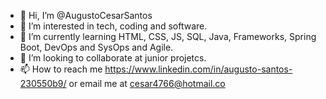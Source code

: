 - 👋 Hi, I’m @AugustoCesarSantos
- 👀 I’m interested in tech, coding and software.
- 🌱 I’m currently learning HTML, CSS, JS, SQL, Java, Frameworks, Spring Boot, DevOps and SysOps and Agile.
- 💞️ I’m looking to collaborate at junior projetcs.
- 📫 How to reach me https://www.linkedin.com/in/augusto-santos-230550b9/ or email me at cesar4766@hotmail.co
